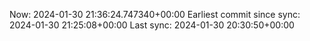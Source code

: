 Now: 2024-01-30 21:36:24.747340+00:00 Earliest commit since sync: 2024-01-30 21:25:08+00:00 Last sync: 2024-01-30 20:30:50+00:00
